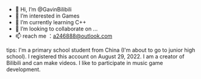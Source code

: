 - 👋 Hi, I’m @GavinBilibili
- 👀 I’m interested in Games
- 🌱 I’m currently learning C++
- 💞️ I’m looking to collaborate on ...
- 📫 reach me ：a246888@outlook.com

<!---
GavinBilibili/GavinBilibili is a ✨ special ✨ repository because its `README.md` (this file) appears on your GitHub profile.
You can click the Preview link to take a look at your changes.
--->
tips:
I'm a primary school student from China (I'm about to go to junior high school).
I registered this account on August 29, 2022.
I am a creator of Bilibili and can make videos. I like to participate in  music game development.
